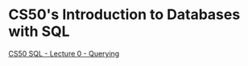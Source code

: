 # CS50's Introduction to Databases with SQL
[CS50 SQL - Lecture 0 - Querying](https://youtu.be/vHYeChEf2lA?feature=shared)
